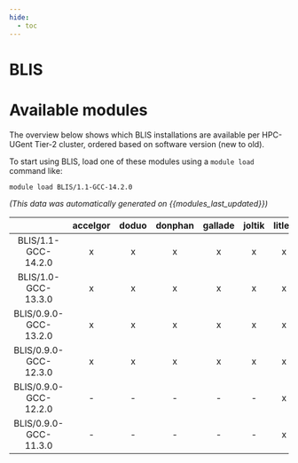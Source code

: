 ```yaml
---
hide:
  - toc
---
```


BLIS
====

# Available modules


The overview below shows which BLIS installations are available per HPC-UGent Tier-2 cluster, ordered based on software version (new to old).

To start using BLIS, load one of these modules using a `module load` command like:

```shell
module load BLIS/1.1-GCC-14.2.0
```

*(This data was automatically generated on {{modules_last_updated}})*

| |accelgor|doduo|donphan|gallade|joltik|litleo|shinx|
| :---: | :---: | :---: | :---: | :---: | :---: | :---: | :---: |
|BLIS/1.1-GCC-14.2.0|x|x|x|x|x|x|x|
|BLIS/1.0-GCC-13.3.0|x|x|x|x|x|x|x|
|BLIS/0.9.0-GCC-13.2.0|x|x|x|x|x|x|x|
|BLIS/0.9.0-GCC-12.3.0|x|x|x|x|x|x|x|
|BLIS/0.9.0-GCC-12.2.0|-|-|-|-|-|x|x|
|BLIS/0.9.0-GCC-11.3.0|-|-|-|-|-|x|x|
